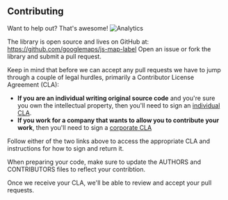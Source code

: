 ## Contributing

Want to help out? That's awesome!
![Analytics](https://ga-beacon.appspot.com/UA-12846745-20/js-map-label/contributing?pixel)

The library is open source and lives on GitHub at:
https://github.com/googlemaps/js-map-label
Open an issue or fork the library and submit a pull request.

Keep in mind that before we can accept any pull requests we have to jump
through a couple of legal hurdles, primarily a Contributor License Agreement
(CLA):

- **If you are an individual writing original source code**
  and you're sure you own the intellectual property,
  then you'll need to sign an
  [individual CLA](https://developers.google.com/open-source/cla/individual).
- **If you work for a company that wants to allow you to contribute your work**,
  then you'll need to sign a
  [corporate CLA](https://developers.google.com/open-source/cla/corporate)

Follow either of the two links above to access the appropriate CLA and
instructions for how to sign and return it.

When preparing your code, make sure to update the AUTHORS and CONTRIBUTORS files
to reflect your contribtion.

Once we receive your CLA, we'll be able to review and accept your pull requests.
